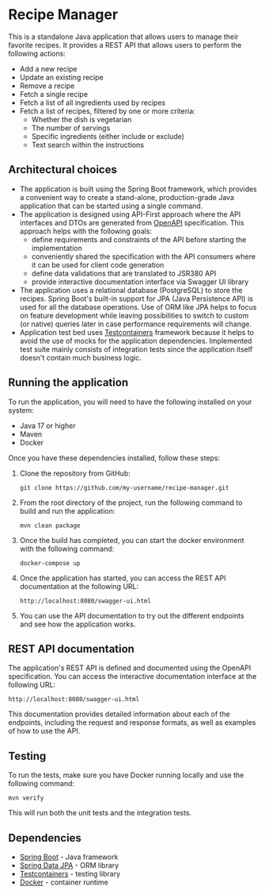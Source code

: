 # Recipe Manager

This is a standalone Java application that allows users to manage their favorite recipes. It provides a REST API that
allows users to perform the following actions:

- Add a new recipe
- Update an existing recipe
- Remove a recipe
- Fetch a single recipe
- Fetch a list of all ingredients used by recipes
- Fetch a list of recipes, filtered by one or more criteria:
    - Whether the dish is vegetarian
    - The number of servings
    - Specific ingredients (either include or exclude)
    - Text search within the instructions

## Architectural choices

- The application is built using the Spring Boot framework, which provides a convenient way to create a stand-alone,
  production-grade Java application that can be started using a single command.
- The application is designed using API-First approach where the API interfaces and DTOs are generated from [OpenAPI](src/main/resources/recipes-api.yml) specification. This approach helps with the following goals:
    - define requirements and constraints of the API before starting the implementation
    - conveniently shared the specification with the API consumers where it can be used for client code generation
    - define data validations that are translated to JSR380 API
    - provide interactive documentation interface via Swagger UI library
- The application uses a relational database (PostgreSQL) to store the recipes. Spring Boot's built-in support for JPA (Java
  Persistence API) is used for all the database operations. Use of ORM like JPA helps to focus on feature development while leaving possibilities to switch to custom (or native) queries later in case performance requirements will change.
- Application test bed uses [Testcontainers](https://www.testcontainers.org) framework because it helps to avoid the use of mocks for the application dependencies. Implemented test suite mainly consists of integration tests since the application itself doesn't contain much business logic.

## Running the application

To run the application, you will need to have the following installed on your system:

- Java 17 or higher
- Maven
- Docker

Once you have these dependencies installed, follow these steps:

1. Clone the repository from GitHub:
    ```
    git clone https://github.com/my-username/recipe-manager.git
    ```
2. From the root directory of the project, run the following command to build and run the application:
    ```shell
    mvn clean package
    ```
3. Once the build has completed, you can start the docker environment with the following command:
    ```shell
    docker-compose up
    ```
4. Once the application has started, you can access the REST API documentation at the following URL:
    ```
    http://localhost:8080/swagger-ui.html
    ```
5. You can use the API documentation to try out the different endpoints and see how the application works.

## REST API documentation

The application's REST API is defined and documented using the OpenAPI specification. You can access the interactive documentation
interface at the following URL:

```
http://localhost:8080/swagger-ui.html
```

This documentation provides detailed information about each of the endpoints, including the request and response
formats, as well as examples of how to use the API.

## Testing

To run the tests, make sure you have Docker running locally and use the following command:

```shell
mvn verify
```

This will run both the unit tests and the integration tests.

## Dependencies

- [Spring Boot](https://spring.io/projects/spring-boot) - Java framework
- [Spring Data JPA](https://spring.io/projects/spring-data-jpa) - ORM library
- [Testcontainers](https://www.testcontainers.org) - testing library
- [Docker](https://www.docker.com) - container runtime
